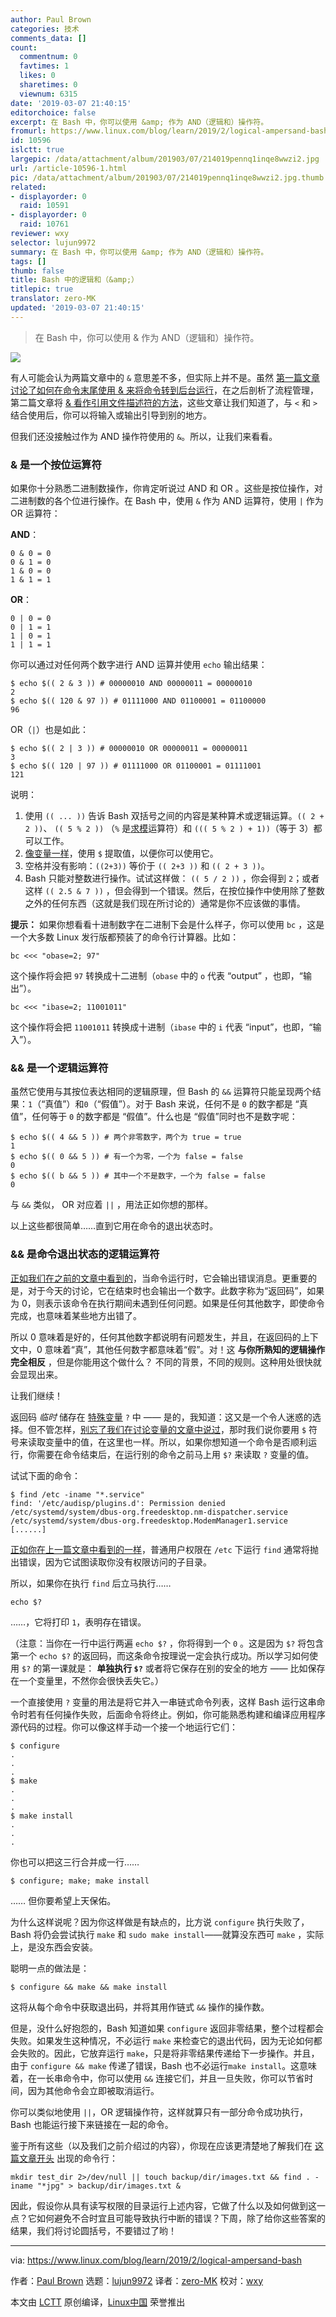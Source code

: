 ```yaml
---
author: Paul Brown
categories: 技术
comments_data: []
count:
  commentnum: 0
  favtimes: 1
  likes: 0
  sharetimes: 0
  viewnum: 6315
date: '2019-03-07 21:40:15'
editorchoice: false
excerpt: 在 Bash 中，你可以使用 &amp; 作为 AND（逻辑和）操作符。
fromurl: https://www.linux.com/blog/learn/2019/2/logical-ampersand-bash
id: 10596
islctt: true
largepic: /data/attachment/album/201903/07/214019pennq1inqe8wwzi2.jpg
url: /article-10596-1.html
pic: /data/attachment/album/201903/07/214019pennq1inqe8wwzi2.jpg.thumb.jpg
related:
- displayorder: 0
  raid: 10591
- displayorder: 0
  raid: 10761
reviewer: wxy
selector: lujun9972
summary: 在 Bash 中，你可以使用 &amp; 作为 AND（逻辑和）操作符。
tags: []
thumb: false
title: Bash 中的逻辑和（&amp;）
titlepic: true
translator: zero-MK
updated: '2019-03-07 21:40:15'
---
```



> 
> 在 Bash 中，你可以使用 & 作为 AND（逻辑和）操作符。
> 
> 
> 


![](/data/attachment/album/201903/07/214019pennq1inqe8wwzi2.jpg)


有人可能会认为两篇文章中的 `&` 意思差不多，但实际上并不是。虽然 [第一篇文章讨论了如何在命令末尾使用 & 来将命令转到后台运行](/article-10587-1.html)，在之后剖析了流程管理，第二篇文章将  [& 看作引用文件描述符的方法](/article-10591-1.html)，这些文章让我们知道了，与 `<` 和 `>` 结合使用后，你可以将输入或输出引导到别的地方。


但我们还没接触过作为 AND 操作符使用的 `&`。所以，让我们来看看。


### & 是一个按位运算符


如果你十分熟悉二进制数操作，你肯定听说过 AND 和 OR 。这些是按位操作，对二进制数的各个位进行操作。在 Bash 中，使用 `&` 作为 AND 运算符，使用 `|` 作为 OR 运算符：


**AND**：



```
0 & 0 = 0
0 & 1 = 0
1 & 0 = 0
1 & 1 = 1
```

**OR**：



```
0 | 0 = 0
0 | 1 = 1
1 | 0 = 1
1 | 1 = 1
```

你可以通过对任何两个数字进行 AND 运算并使用 `echo` 输出结果：



```
$ echo $(( 2 & 3 )) # 00000010 AND 00000011 = 00000010
2
$ echo $(( 120 & 97 )) # 01111000 AND 01100001 = 01100000
96
```

OR（`|`）也是如此：



```
$ echo $(( 2 | 3 )) # 00000010 OR 00000011 = 00000011
3
$ echo $(( 120 | 97 )) # 01111000 OR 01100001 = 01111001
121
```

说明：


1. 使用 `(( ... ))` 告诉 Bash 双括号之间的内容是某种算术或逻辑运算。`(( 2 + 2 ))`、 `(( 5 % 2 ))` （`%` 是[求模](https://en.wikipedia.org/wiki/Modulo_operation)运算符）和 `((( 5 % 2 ) + 1))`（等于 3）都可以工作。
2. [像变量一样](https://www.linux.com/blog/learn/2018/12/bash-variables-environmental-and-otherwise)，使用 `$` 提取值，以便你可以使用它。
3. 空格并没有影响：`((2+3))` 等价于 `(( 2+3 ))` 和 `(( 2 + 3 ))`。
4. Bash 只能对整数进行操作。试试这样做： `(( 5 / 2 ))` ，你会得到 `2`；或者这样 `(( 2.5 & 7 ))` ，但会得到一个错误。然后，在按位操作中使用除了整数之外的任何东西（这就是我们现在所讨论的）通常是你不应该做的事情。


**提示：** 如果你想看看十进制数字在二进制下会是什么样子，你可以使用 `bc` ，这是一个大多数 Linux 发行版都预装了的命令行计算器。比如：



```
bc <<< "obase=2; 97"
```

这个操作将会把 `97` 转换成十二进制（`obase` 中的 `o` 代表 “output” ，也即，“输出”）。



```
bc <<< "ibase=2; 11001011"
```

这个操作将会把 `11001011` 转换成十进制（`ibase` 中的 `i` 代表 “input”，也即，“输入”）。


### && 是一个逻辑运算符


虽然它使用与其按位表达相同的逻辑原理，但 Bash 的 `&&` 运算符只能呈现两个结果：`1`（“真值”）和`0`（“假值”）。对于 Bash 来说，任何不是 `0` 的数字都是 “真值”，任何等于 `0` 的数字都是 “假值”。什么也是 “假值”同时也不是数字呢：



```
$ echo $(( 4 && 5 )) # 两个非零数字，两个为 true = true
1
$ echo $(( 0 && 5 )) # 有一个为零，一个为 false = false
0
$ echo $(( b && 5 )) # 其中一个不是数字，一个为 false = false
0
```

与 `&&` 类似， OR 对应着 `||` ，用法正如你想的那样。


以上这些都很简单……直到它用在命令的退出状态时。


### && 是命令退出状态的逻辑运算符


[正如我们在之前的文章中看到的](/article-10591-1.html)，当命令运行时，它会输出错误消息。更重要的是，对于今天的讨论，它在结束时也会输出一个数字。此数字称为“返回码”，如果为 0，则表示该命令在执行期间未遇到任何问题。如果是任何其他数字，即使命令完成，也意味着某些地方出错了。


所以 0 意味着是好的，任何其他数字都说明有问题发生，并且，在返回码的上下文中，0 意味着“真”，其他任何数字都意味着“假”。对！这 **与你所熟知的逻辑操作完全相反** ，但是你能用这个做什么？ 不同的背景，不同的规则。这种用处很快就会显现出来。


让我们继续！


返回码 *临时* 储存在 [特殊变量](https://www.gnu.org/software/bash/manual/html_node/Special-Parameters.html) `?` 中 —— 是的，我知道：这又是一个令人迷惑的选择。但不管怎样，[别忘了我们在讨论变量的文章中说过](https://www.linux.com/blog/learn/2018/12/bash-variables-environmental-and-otherwise)，那时我们说你要用 `$` 符号来读取变量中的值，在这里也一样。所以，如果你想知道一个命令是否顺利运行，你需要在命令结束后，在运行别的命令之前马上用 `$?` 来读取 `?` 变量的值。


试试下面的命令：



```
$ find /etc -iname "*.service"
find: '/etc/audisp/plugins.d': Permission denied
/etc/systemd/system/dbus-org.freedesktop.nm-dispatcher.service
/etc/systemd/system/dbus-org.freedesktop.ModemManager1.service
[......]
```

[正如你在上一篇文章中看到的一样](/article-10591-1.html)，普通用户权限在 `/etc` 下运行 `find` 通常将抛出错误，因为它试图读取你没有权限访问的子目录。


所以，如果你在执行 `find` 后立马执行……



```
echo $?
```

……，它将打印 `1`，表明存在错误。


（注意：当你在一行中运行两遍 `echo $?` ，你将得到一个 `0` 。这是因为 `$?` 将包含第一个 `echo $?` 的返回码，而这条命令按理说一定会执行成功。所以学习如何使用 `$?` 的第一课就是： **单独执行 `$?`** 或者将它保存在别的安全的地方 —— 比如保存在一个变量里，不然你会很快丢失它。）


一个直接使用 `?` 变量的用法是将它并入一串链式命令列表，这样 Bash 运行这串命令时若有任何操作失败，后面命令将终止。例如，你可能熟悉构建和编译应用程序源代码的过程。你可以像这样手动一个接一个地运行它们：



```
$ configure
.
.
.
$ make
.
.
.
$ make install
.
.
.
```

你也可以把这三行合并成一行……



```
$ configure; make; make install
```

…… 但你要希望上天保佑。


为什么这样说呢？因为你这样做是有缺点的，比方说 `configure` 执行失败了， Bash 将仍会尝试执行 `make` 和 `sudo make install`——就算没东西可 `make` ，实际上，是没东西会安装。


聪明一点的做法是：



```
$ configure && make && make install
```

这将从每个命令中获取退出码，并将其用作链式 `&&` 操作的操作数。


但是，没什么好抱怨的，Bash 知道如果 `configure` 返回非零结果，整个过程都会失败。如果发生这种情况，不必运行 `make` 来检查它的退出代码，因为无论如何都会失败的。因此，它放弃运行 `make`，只是将非零结果传递给下一步操作。并且，由于 `configure && make` 传递了错误，Bash 也不必运行`make install`。这意味着，在一长串命令中，你可以使用 `&&` 连接它们，并且一旦失败，你可以节省时间，因为其他命令会立即被取消运行。


你可以类似地使用 `||`，OR 逻辑操作符，这样就算只有一部分命令成功执行，Bash 也能运行接下来链接在一起的命令。


鉴于所有这些（以及我们之前介绍过的内容），你现在应该更清楚地了解我们在 [这篇文章开头](/article-10587-1.html) 出现的命令行：



```
mkdir test_dir 2>/dev/null || touch backup/dir/images.txt && find . -iname "*jpg" > backup/dir/images.txt &
```

因此，假设你从具有读写权限的目录运行上述内容，它做了什么以及如何做到这一点？它如何避免不合时宜且可能导致执行中断的错误？下周，除了给你这些答案的结果，我们将讨论圆括号，不要错过了哟！




---


via: <https://www.linux.com/blog/learn/2019/2/logical-ampersand-bash>


作者：[Paul Brown](https://www.linux.com/users/bro66) 选题：[lujun9972](https://github.com/lujun9972) 译者：[zero-MK](https://github.com/zero-mk) 校对：[wxy](https://github.com/wxy)


本文由 [LCTT](https://github.com/LCTT/TranslateProject) 原创编译，[Linux中国](https://linux.cn/) 荣誉推出